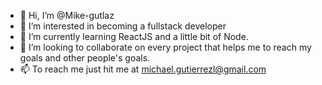 - 👋 Hi, I’m @Mike-gutlaz
- 👀 I’m interested in becoming a fullstack developer
- 🌱 I’m currently learning ReactJS and a little bit of Node.
- 💞️ I’m looking to collaborate on every project that helps me to reach my goals and other people's goals. 
- 📫 To reach me just hit me at michael.gutierrezl@gmail.com

<!---
Mike-gutlaz/Mike-gutlaz is a ✨ special ✨ repository because its `README.md` (this file) appears on your GitHub profile.
You can click the Preview link to take a look at your changes.
--->
